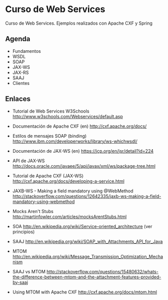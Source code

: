 Curso de Web Services
=====================

Curso de Web Services. Ejemplos realizados con Apache CXF y Spring

Agenda
------

- Fundamentos
- WSDL
- SOAP
- JAX-WS
- JAX-RS
- SAAJ
- Clientes

Enlaces
-------

- Tutorial de Web Services W3Schools
http://www.w3schools.com/Webservices/default.asp

- Documentación de Apache CXF (en)
http://cxf.apache.org/docs/

- Estilos de mensajes SOAP (binding)
http://www.ibm.com/developerworks/library/ws-whichwsdl/

- Documentación de JAX-WS (en)
https://jcp.org/en/jsr/detail?id=224

- API de JAX-WS
http://docs.oracle.com/javaee/5/api/javax/xml/ws/package-tree.html

- Tutorial de Apache CXF (JAX-WS)
http://cxf.apache.org/docs/developing-a-service.html

- JAXB-WS - Making a field mandatory using @WebMethod
http://stackoverflow.com/questions/12642335/jaxb-ws-making-a-field-mandatory-using-webmethod

- Mocks Aren't Stubs
http://martinfowler.com/articles/mocksArentStubs.html

- SOA
http://en.wikipedia.org/wiki/Service-oriented_architecture
(ver principios)

- SAAJ
http://en.wikipedia.org/wiki/SOAP_with_Attachments_API_for_Java

- MTOM
http://en.wikipedia.org/wiki/Message_Transmission_Optimization_Mechanism

- SAAJ vs MTOM
http://stackoverflow.com/questions/15480632/whats-the-difference-between-mtom-and-the-attachment-features-provided-by-saaj

- Using MTOM with Apache CXF
http://cxf.apache.org/docs/mtom.html


